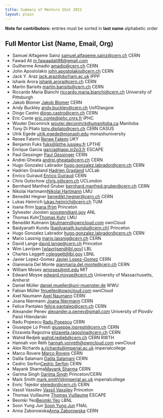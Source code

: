 ```yaml
---
title: Summary of Mentors GSoC 2022
layout: plain
---
```


**Note for contributors:** entries must be sorted in **last name** alphabetic
order

## Full Mentor List (Name, Email, Org)

- Samuel Alfageme Sainz
  [samuel.alfageme.sainz@cern.ch](mailto:samuel.alfageme.sainz@cern.ch) CERN
- Fawad Ali [m.fawaadali98@gmail.com](mailto:m.fawaadali98@gmail.com)
- Guilherme Amadio [amadio@cern.ch](mailto:amadio@cern.ch) CERN
- John Apostolakis [john.apostolakis@cern.ch](mailto:john.apostolakis@cern.ch)
  CERN
- Jack Y. Araz [jack.araz@durham.ac.uk](mailto:jack.araz@durham.ac.uk) IPPP
- Ishank Arora [ishank.arora@cern.ch](mailto:ishank.arora@cern.ch) CERN
- Martin Barisits [martin.barisits@cern.ch](mailto:martin.barisits@cern.ch) CERN
- Riccardo Maria Bianchi
  [riccardo.maria.bianchi@cern.ch](mailto:riccardo.maria.bianchi@cern.ch)
  University of Pittsburgh
- Jakob Blomer [Jakob Blomer](mailto:jblomer@cern.ch) CERN
- Andy Buckley [andy.buckley@cern.ch](mailto:andy.buckley@cern.ch) UofGlasgow
- Diogo Castro [diogo.castro@cern.ch](mailto:diogo.castro@cern.ch) CERN
- Eric Conte [eric.conte@iphc.cnrs.fr](mailto:eric.conte@iphc.cnrs.fr) IPHC
- Wouter Deconinck
  [wouter.deconinck@umanitoba.ca](mailto:wouter.deconinck@umanitoba.ca) Manitoba
- Tony Di Pilato [tony.dipilato@cern.ch](mailto:tony.dipilato@cern.ch) CERN
  CASUS
- Ulrik Egede [ulrik.egede@monash.edu](mailto:ulrik.egede@monash.edu)
  monashuniversity
- Renee Fatemi [Renee Fatemi](mailto:renee.fatemi@uky.edu) UKY
- Benjamin Fuks [fuks@lpthe.jussieu.fr](mailto:fuks@lpthe.jussieu.fr) LPTHE
- Enrique Garcia [garcia@lapp.in2p3.fr](mailto:garcia@lapp.in2p3.fr) ESCAPE
- Paul Gessinger [Paul Gessinger](mailto:paul.gessinger@cern.ch) CERN
- Andrei Gheata [andrei.gheata@cern.ch](mailto:andrei.gheata@cern.ch) CERN
- Hugo Gonzalez Labrador
  [hugo.gonzalez.labrador@cern.ch](mailto:hugo.gonzalez.labrador@cern.ch) CERN
- Hadrien Grasland [Hadrien Grasland](mailto:hadrien.grasland@ijclab.in2p3.fr)
  IJCLab
- Enrico Guiraud [Enrico Guiraud](mailto:enrico.guiraud@cern.ch) CERN
- Chris Gutschow [chris.g@cern.ch](mailto:chris.g@cern.ch) UCLondon
- Bernhard Manfred Gruber
  [bernhard.manfred.gruber@cern.ch](mailto:bernhard.manfred.gruber@cern.ch) CERN
- Nikolai
  Hartmann[Nikolai Hartmann](mailto:nikolai.hartmann@physik.uni-muenchen.de) LMU
- Benedikt Hegner [benedikt.hegner@cern.ch](mailto:benedikt.hegner@cern.ch) CERN
- Lukas Heinrich [lukas.heinrich@cern.ch](mailto:lukas.heinrich@cern.ch) TUM
- Ioana Ifrim [Ioana Ifrim](mailto:ioana.ifrim@cern.ch) Princeton
- Sylvester Joosten [sjoosten@anl.gov](mailto:sjoosten@anl.gov) ANL
- Thomas Kuhr[Thomas Kuhr](mailto:Thomas.Kuhr@lmu.de) LMU
- Benedikt Kulmann [bkulmann@owncloud.com](mailto:bkulmann@owncloud.com)
  ownCloud
- Baidyanath Kundu [baidyanath.kundu@cern.ch] Princeton
- Hugo Gonzalez Labrador
  [hugo.gonzalez.labrador@cern.ch](mailto:hugo.gonzalez.labrador@cern.ch) CERN
- Mario Lassnig [mario.lassnig@cern.ch](mailto:mario.lassnig@cern.ch) CERN
- David Lange [david.lange@cern.ch](mailto:david.lange@cern.ch) Princeton
- Wim Lavrijsen [wlavrijsen@lbl.gov] LBL
- Charles Leggett [cgleggett@lbl.gov](mailto:cgleggett@lbl.gov) LBNL
- Javier Lopez-Gomez [Javier Lopez-Gomez](mailto:j.lopez@cern.ch) CERN
- Gianmaria Del Monte
  [gianmaria.del.monte@cern.ch](mailto:gianmaria.del.monte@cern.ch) CERN
- William Moses [wmoses@mit.edu](mailto:wmoses@mit.edu) MIT
- Edward Moyse [edward.moyse@cern.ch](mailto:edward.moyse@cern.ch) University of
  Massachusetts, Amherst
- Daniel Müller
  [daniel.mueller@uni-muenster.de](mailto:daniel.mueller@uni-muenster.de) WWU
- Fabian Müller [fmueller@owncloud.com](mailto:fmueller@owncloud.com) ownCloud
- Axel Naumann [Axel Naumann](mailto:Axel.Naumann@cern.ch) CERN
- Joana Niermann [Joana Niermann](mailto:joana.niermann@cern.ch) CERN
- Felice Pantaleo [felice.pantaleo@cern.ch](mailto:felice.pantaleo@cern.ch) CERN
- Alexander Penev
  [alexander.p.penev@gmail.com](mailto:alexander.p.penev@gmail.com) University
  of Plovdiv Paisii Hilendarski
- Radu Popescu [Radu Popescu](mailto:radu.popescu@cern.ch) CERN
- Giuseppe Lo Presti
  [giuseppe.lopresti@cern.ch](mailto:giuseppe.lopresti@cern.ch) CERN
- Elizaveta Ragozina
  [elizaveta.ragozina@cern.ch](mailto:elizaveta.ragozina@cern.ch) CERN
- Wahid Redjeb [wahid.redjeb@cern.ch](mailto:wahid.redjeb@cern.ch) CERN RWTH
- Hannah von Reth
  [hannah.vonreth@owncloud.com](mailto:hannah.vonreth@owncloud.com) ownCloud
- Alex Richards [a.richards@imperial.ac.uk](mailto:a.richards@imperial.ac.uk)
  imperialcollege
- Marco Rovere [Marco Rovere](mailto:marco.rovere@cern.ch) CERN
- Dalila Salamani [Dalila Salamani](mailto:dalila.salamani@cern.ch) CERN
- Cedric Serfon[Cedric Serfon](mailto:cedric.serfon@cern.ch) CERN
- Mayank Sharma[Mayank Sharma](mailto:mayank.sharma@cern.ch) CERN
- Garima Singh [Garima Singh](mailto:garima.singh@cern.ch) Princeton/CERN
- Mark Smith [mark.smith1@imperial.ac.uk](mailto:mark.smith1@imperial.ac.uk)
  imperialcollege
- Enric Tejedor [etejedor@cern.ch](mailto:etejedor@cern.ch) CERN
- Vassil Vassilev [Vassil Vassilev](mailto:vvasilev@cern.ch) Princeton
- Thomas Vuillaume [Thomas Vuillaume](mailto:vuillaume@lapp.in2p3.fr) ESCAPE
- Beomki Yeo[Beomki Yeo](mailto:beomki.yeo@berkeley.edu) LBNL
- Soon Yung Jun [Soon Yung Jun](mailto:syjun@fnal.gov) FNAL
- Anna Zaborowska[Anna Zaborowska](mailto:anna.zaborowska@cern.ch) CERN
